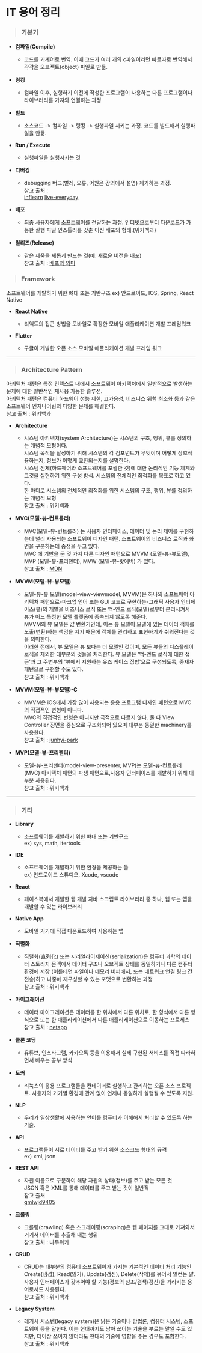 # IT 용어 정리

> ### 기본기
* **컴파일(Compile)**
    - 코드를 기계어로 번역. 이때 코드가 여러 개의 c파일이라면 따로따로 번역해서 각각을 오브젝트(object) 파일로 만듦.

* **링킹**
    - 컴파일 이후, 실행하기 이전에 작성한 프로그램이 사용하는 다른 프로그램이나 라이브러리를 가져와 연결하는 과정

* **빌드**
    - 소스코드 -> 컴파일 -> 링킹 -> 실행파일 시키는 과정. 코드를 빌드해서 실행파일을 만듦.

* **Run / Execute**
    - 실행파일을 실행시키는 것

* **디버깅**
    - debugging 버그(벌레, 오류, 어원은 강의에서 설명) 제거하는 과정.  
    참고 출처 :  
    [inflearn](https://www.inflearn.com/questions/17677)
    [live-everyday](https://live-everyday.tistory.com/67)

* **배포**
    - 최종 사용자에게 소프트웨어를 전달하는 과정. 인터넷으로부터 다운로드가 가능한 실행 파일 인스톨러를 갖춘 이진 배포의 형태.(위키백과)

* **릴리즈(Release)**
    - 같은 제품을 새롭게 만드는 것(예: 새로운 버전을 배포)  
    참고 출처 : [배포의 의미](https://ukcasso.tistory.com/73)

> ### Framework
소프트웨어를 개발하기 위한 뼈대 또는 기반구조
ex) 안드로이드, IOS, Spring, React Native

* **React Native**
    - 리액트의 접근 방법을 모바일로 확장한 모바일 애플리케이션 개발 프레임워크
   
* **Flutter**
    - 구글이 개발한 오픈 소스 모바일 애플리케이션 개발 프레임 워크

***

> ### Architecture Pattern
아키텍처 패턴은 특정 컨텍스트 내에서 소프트웨어 아키텍처에서 일반적으로 발생하는 문제에 대한 일반적인 재사용 가능한 솔루션.  
아키텍처 패턴은 컴퓨터 하드웨어 성능 제한, 고가용성, 비즈니스 위험 최소화 등과 같은 소프트웨어 엔지니어링의 다양한 문제를 해결한다.  
참고 출처 : 위키백과

* **Architecture**
    - 시스템 아키텍처(system Architecture)는 시스템의 구조, 행위, 뷰를 정의하는 개념적 모형이다.  
    시스템 목적을 달성하기 위해 시스템의 각 컴포넌트가 무엇이며 어떻게 상호작용하는지, 정보가 어떻게 교환되는지를 설명한다.  
    시스템 전체(하드웨어와 소프트웨어를 포괄한 것)에 대한 논리적인 기능 체계와 그것을 실현하기 위한 구성 방식. 시스템의 전체적인 최적화를 목표로 하고 있다.  
    한 마디로 시스템의 전체적인 최적화를 위한 시스템의 구조, 행위, 뷰를 정의하는 개념적 모형  
    참고 출처 : 위키백과

* **MVC(모델-뷰-컨트롤러)**
    - MVC(모델-뷰-컨트롤러) 는 사용자 인터페이스, 데이터 및 논리 제어를 구현하는데 널리 사용되는 소프트웨어 디자인 패턴. 소프트웨어의 비즈니스 로직과 화면을 구분하는데 중점을 두고 있다.  
    MVC 에 기반을 둔 몇 가지 다른 디자인 패턴으로 MVVM (모델-뷰-뷰모델), MVP (모델-뷰-프리젠터), MVW (모델-뷰-왓에버) 가 있다.  
    참고 출처 : [MDN](https://developer.mozilla.org/ko/docs/Glossary/MVC)

* **MVVM(모델-뷰-뷰모델)**
    - 모델-뷰-뷰 모델(model-view-viewmodel, MVVM)은 하나의 소프트웨어 아키텍처 패턴으로-마크업 언어 또는 GUI 코드로 구현하는-그래픽 사용자 인터페이스(뷰)의 개발을 비즈니스 로직 또는 백-엔드 로직(모델)로부터 분리시켜서 뷰가 어느 특정한 모델 플랫폼에 종속되지 않도록 해준다.  
    MVVM의 뷰 모델은 값 변환기인데, 이는 뷰 모델이 모델에 있는 데이터 객체를 노출(변환)하는 책임을 지기 때문에 객체를 관리하고 표현하기가 쉬워진다는 것을 의미한다.  
    이러한 점에서, 뷰 모델은 뷰 보다는 더 모델인 것이며, 모든 뷰들의 디스플레이 로직을 제외한 대부분의 것들을 처리한다. 뷰 모델은 '백-엔드 로직에 대한 접근'과 그 주변부의 '뷰에서 지원하는 유즈 케이스 집합'으로 구성되도록, 중재자 패턴으로 구현할 수도 있다.  
    참고 출처 : 위키백과

* **MVVM(모델-뷰-뷰모델)-C**
    - MVVM은 iOS에서 가장 많이 사용되는 응용 프로그램 디자인 패턴으로 MVC의 직접적인 변형이 아니다.  
    MVC의 직접적인 변형은 아니지만 극적으로 다르지 않다. 둘 다 View Controller 장면을 중심으로 구조화되어 있으며 대부분 동일한 machinery를 사용한다.  
    참고 출처 : [junhyi-park](https://junhyi-park.medium.com/mvvm-c-%ED%95%99%EC%8A%B5%EC%9E%90%EB%A3%8C-%EC%A0%95%EB%A6%AC-7f169f3e376a)

* **MVP(모델-뷰-프리젠터)**
    - 모델-뷰-프리젠터(model-view-presenter, MVP)는 모델-뷰-컨트롤러(MVC) 아키텍처 패턴의 파생 패턴으로,사용자 인터페이스를 개발하기 위해 대부분 사용된다.  
    참고 출처 : 위키백과

***

> ### 기타

* **Library**
    - 소프트웨어를 개발하기 위한 뼈대 또는 기반구조  
    ex) sys, math, itertools
   
* **IDE**
    - 소프트웨어를 개발하기 위한 환경을 제공하는 툴   
    ex) 안드로이드 스튜디오, Xcode, vscode
   
* **React**
    - 페이스북에서 개발한 웹 개발 자바 스크립트 라이브러리 중 하나, 웹 또는 앱을 개발할 수 있는 라이브러리
  
* **Native App**
    - 모바일 기기에 직접 다운로드하여 사용하는 앱
   
* **직렬화**   
    - 직렬화(直列化) 또는 시리얼라이제이션(serialization)은 컴퓨터 과학의 데이터 스토리지 문맥에서 데이터 구조나 오브젝트 상태를 동일하거나 다른 컴퓨터 환경에 저장  (이를테면 파일이나 메모리 버퍼에서, 또는 네트워크 연결 링크 간 전송)하고 나중에 재구성할 수 있는 포맷으로 변환하는 과정  
    참고 출처 : 위키백과

* **마이그래이션**
    - 데이터 마이그레이션은 데이터를 한 위치에서 다른 위치로, 한 형식에서 다른 형식으로 또는 한 애플리케이션에서 다른 애플리케이션으로 이동하는 프로세스  
    참고 출처 : [netapp](https://www.netapp.com/ko/knowledge-center/what-is-data-migration/)
   
* **클론 코딩**
    - 유튜브, 인스타그램, 카카오톡 등을 이용해서 실제 구현된 서비스를 직접 따라하면서 배우는 공부 방식
    
* **도커**
    - 리눅스의 응용 프로그램들을 컨테이너로 실행하고 관리하는 오픈 소스 프로젝트.
    사용자의 기기별 환경에 관계 없이 언제나 동일하게 실행될 수 있도록 지원.

* **NLP**
    - 우리가 일상생활에 사용하는 언어를 컴퓨터가 이해해서 처리할 수 있도록 하는 기술.

* **API**
    - 프로그램들이 서로 데이터를 주고 받기 위한 소스코드 형태의 규격  
    ex) xml, json

* **REST API**
    - 자원 이름으로 구분하여 해당 자원의 상태(정보)를 주고 받는 모든 것  
    JSON 혹은 XML를 통해 데이터를 주고 받는 것이 일반적  
    참고 출처  
    [gmlwjd9405](https://gmlwjd9405.github.io/2018/09/21/rest-and-restful.html)

* **크롤링**
    - 크롤링(crawling) 혹은 스크레이핑(scraping)은 웹 페이지를 그대로 가져와서 거기서 데이터를 추출해 내는 행위  
    참고 출처 : 나무위키

* **CRUD**
    - CRUD는 대부분의 컴퓨터 소프트웨어가 가지는 기본적인 데이터 처리 기능인 Create(생성), Read(읽기), Update(갱신), Delete(삭제)를 묶어서 일컫는 말. 사용자 인터페이스가 갖추어야 할 기능(정보의 참조/검색/갱신)을 가리키는 용어로서도 사용된다.  
    참고 출처 : 위키백과

* **Legacy System**
    - 레거시 시스템(legacy system)은 낡은 기술이나 방법론, 컴퓨터 시스템, 소프트웨어 등을 말한다. 이는 현대까지도 남아 쓰이는 기술을 부르는 말일 수도 있지만, 더이상 쓰이지 않더라도 현대의 기술에 영향을 주는 경우도 포함한다.  
    참고 출처 : 위키백과